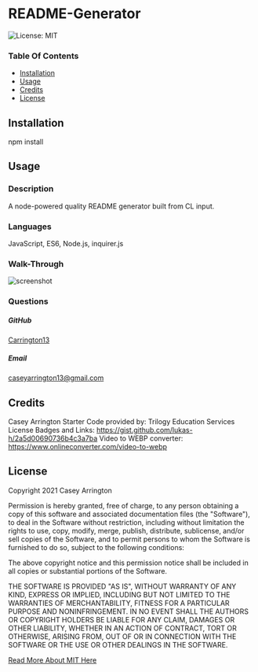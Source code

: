 # README-Generator

![License: MIT](https://img.shields.io/badge/License-MIT-yellow.svg)

### Table Of Contents
* [Installation](#installation)
* [Usage](#usage)
* [Credits](#credits)
* [License](#license)


## Installation
npm install


## Usage

### Description
A node-powered quality README generator built from CL input.

### Languages
JavaScript, ES6, Node.js, inquirer.js


### Walk-Through
![screenshot](./assets/video/walkthrough-for-readme.webp)


### Questions
##### GitHub
[Carrington13](https://github.com/Carrington13)
##### Email
caseyarrington13@gmail.com




## Credits
Casey Arrington
Starter Code provided by: Trilogy Education Services
License Badges and Links: https://gist.github.com/lukas-h/2a5d00690736b4c3a7ba
Video to WEBP converter: https://www.onlineconverter.com/video-to-webp




## License
Copyright 2021 Casey Arrington

Permission is hereby granted, free of charge, to any person obtaining a copy of this software and associated documentation files (the "Software"), to deal in the Software without restriction, including without limitation the rights to use, copy, modify, merge, publish, distribute, sublicense, and/or sell copies of the Software, and to permit persons to whom the Software is furnished to do so, subject to the following conditions:

The above copyright notice and this permission notice shall be included in all copies or substantial portions of the Software.

THE SOFTWARE IS PROVIDED "AS IS", WITHOUT WARRANTY OF ANY KIND, EXPRESS OR IMPLIED, INCLUDING BUT NOT LIMITED TO THE WARRANTIES OF MERCHANTABILITY, FITNESS FOR A PARTICULAR PURPOSE AND NONINFRINGEMENT. IN NO EVENT SHALL THE AUTHORS OR COPYRIGHT HOLDERS BE LIABLE FOR ANY CLAIM, DAMAGES OR OTHER LIABILITY, WHETHER IN AN ACTION OF CONTRACT, TORT OR OTHERWISE, ARISING FROM, OUT OF OR IN CONNECTION WITH THE SOFTWARE OR THE USE OR OTHER DEALINGS IN THE SOFTWARE.

[Read More About MIT Here](https://opensource.org/licenses/MIT)

